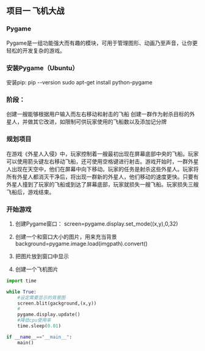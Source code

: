 ## 项目一 飞机大战
### Pygame
Pygame是一组功能强大而有趣的模块，可用于管理图形、动画乃至声音，让你更轻松的开发复杂的游戏。

### 安装Pygame（Ubuntu）
安装pip:
pip --version
sudo apt-get install python-pygame

### 阶段：
创建一艘能够根据用户输入而左右移动和射击的飞船
创建一群作为射杀目标的外星人，并做其它改进，如限制可供玩家使用的飞船数以及添加记分牌

### 规划项目
在游戏《外星人入侵》中，玩家控制着一艘最初出现在屏幕底部中央的飞船。玩家可以使用箭头键左右移动飞船，还可使用空格键进行射击。游戏开始时，一群外星人出现在天空中，他们在屏幕中向下移动。玩家的任务是射杀这些外星人。玩家将所有外星人都消灭干净后，将出现一群新的外星人，他们移动的速度更快。只要有外星人撞到了玩家的飞船或到达了屏幕底部，玩家就损失一艘飞船。玩家损失三艘飞船后，游戏结束。

### 开始游戏
1. 创建Pygame窗口：
screen=pygame.display.set_mode((x,y),0,32)
2. 创建一个和窗口大小的图片，用来充当背景
background=pygame.image.load(imgpath).convert()
3. 把图片放到窗口中显示

4. 创建一个飞机图片
```python
import time

while True:
    #设定需要显示的背景图
    screen.blit(gackground,(x,y))
    #
    pygame.display.update()
    #降低cpu使用率
    time.sleep(0.01)

if __name__=="__main__":
    main()
```




